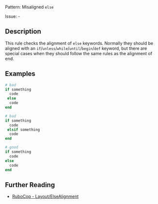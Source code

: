 Pattern: Misaligned `else`

Issue: -

## Description

This rule checks the alignment of `else` keywords. Normally they should
be aligned with an `if`/`unless`/`while`/`until`/`begin`/`def` keyword, but there
are special cases when they should follow the same rules as the
alignment of end.

## Examples

```ruby
# bad
if something
  code
 else
  code
end

# bad
if something
  code
 elsif something
  code
end

# good
if something
  code
else
  code
end
```

## Further Reading

* [RuboCop - Layout/ElseAlignment](https://rubocop.readthedocs.io/en/latest/cops_layout/#layoutelsealignment)
